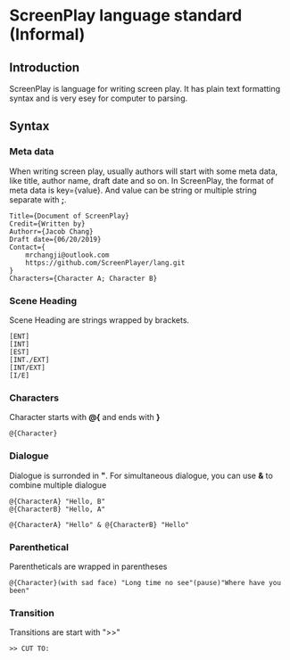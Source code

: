 # ScreenPlay language standard (Informal)

## Introduction

ScreenPlay is language for writing screen play. It has plain text formatting syntax and is very esey for computer to parsing.

## Syntax

### Meta data

When writing screen play, usually authors will start with some meta data, like title, author name, draft date and so on. In ScreenPlay, the format of meta data is key={value}. And value can be string or multiple string separate with **;**.

    Title={Document of ScreenPlay}
    Credit={Written by}
    Authorr={Jacob Chang}
    Draft date={06/20/2019}
    Contact={
        mrchangji@outlook.com
        https://github.com/ScreenPlayer/lang.git
    }
    Characters={Character A; Character B}

### Scene Heading

Scene Heading are strings wrapped by brackets.

    [ENT]
    [INT]
    [EST]
    [INT./EXT]
    [INT/EXT]
    [I/E]

### Characters

Character starts with **@{** and ends with **}**

    @{Character}

### Dialogue

Dialogue is surronded in **"**. For simultaneous dialogue, you can use **&** to combine multiple dialogue

    @{CharacterA} "Hello, B"
    @{CharacterB} "Hello, A"

    @{CharacterA} "Hello" & @{CharacterB} "Hello"

### Parenthetical

Parentheticals are wrapped in parentheses

    @{Character}(with sad face) "Long time no see"(pause)"Where have you been"

### Transition

Transitions are start with ">>"

    >> CUT TO:

